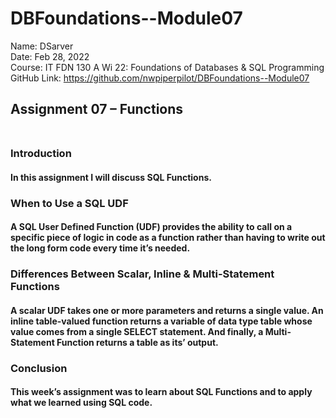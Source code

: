 # DBFoundations--Module07
Name: DSarver<br>
Date: Feb 28, 2022<br>
Course: IT FDN 130 A Wi 22: Foundations of Databases & SQL Programming<br>
GitHub Link: https://github.com/nwpiperpilot/DBFoundations--Module07

<h2>Assignment 07 – Functions<br>
<br>
<h3>Introduction<br>
<h4>In this assignment I will discuss SQL Functions.

<h3>When to Use a SQL UDF<br>
<h4>A SQL User Defined Function (UDF) provides the ability to call on a specific piece of logic in code as a function rather than having to write out the long form code every time it’s needed.

<h3>Differences Between Scalar, Inline & Multi-Statement Functions<br>
<h4>A scalar UDF takes one or more parameters and returns a single value.  An inline table-valued function returns a variable of data type table whose value comes from a single SELECT statement.  And finally, a Multi-Statement Function returns a table as its’ output.

<h3>Conclusion<br>
<h4>This week’s assignment was to learn about SQL Functions and to apply what we learned using SQL code.
